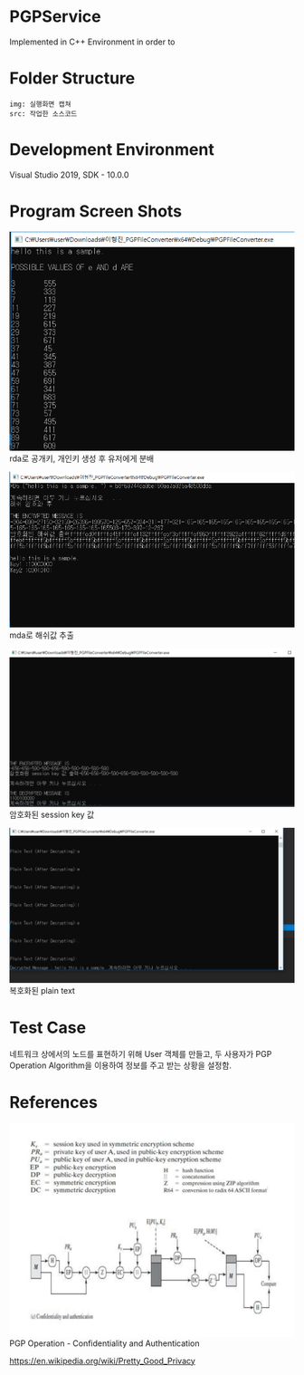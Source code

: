 # PGPService
Implemented in C++ Environment in order to 

# Folder Structure
	img: 실행화면 캡쳐
	src: 작업한 소스코드
  
# Development Environment

  Visual Studio 2019, SDK - 10.0.0
  
# Program Screen Shots

![rda](./img/rda.PNG)
rda로 공개키, 개인키 생성 후 유저에게 분배

![mda](./img/mda.PNG)
mda로 해쉬값 추출 

![result](./img/result.PNG)
암호화된 session key 값 

![result2](./img/result2.PNG)
복호화된 plain text


# Test Case

네트워크 상에서의 노드를 표현하기 위해 User 객체를 만들고, 두 사용자가 PGP Operation Algorithm을 이용하여 정보를 주고 받는 상황을 설정함.

# References

![pgp-pretty-good-privacy](./img/pgp-pretty-good-privacy.jpg)
PGP Operation - Confidentiality and Authentication

https://en.wikipedia.org/wiki/Pretty_Good_Privacy

